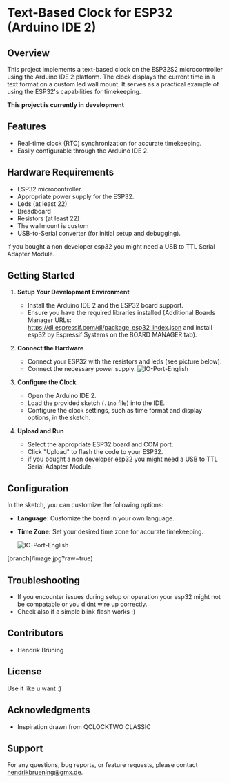# Text-Based Clock for ESP32 (Arduino IDE 2)

## Overview

This project implements a text-based clock on the ESP32S2 microcontroller using the Arduino IDE 2 platform. The clock displays the current time in a text format on a custom led wall mount. It serves as a practical example of using the ESP32's capabilities for timekeeping.

**This project is currently in development**

## Features

- Real-time clock (RTC) synchronization for accurate timekeeping.
- Easily configurable through the Arduino IDE 2.

## Hardware Requirements

- ESP32 microcontroller.
- Appropriate power supply for the ESP32.
- Leds (at least 22)
- Breadboard
- Resistors (at least 22)
- The wallmount is custom
- USB-to-Serial converter (for initial setup and debugging).

if you bought a non developer esp32 you might need a USB to TTL Serial Adapter Module.

## Getting Started

1. **Setup Your Development Environment**

   - Install the Arduino IDE 2 and the ESP32 board support.
   - Ensure you have the required libraries installed (Additional Boards Manager URLs: https://dl.espressif.com/dl/package_esp32_index.json and install esp32 by Espressif Systems on the BOARD MANAGER tab).

2. **Connect the Hardware**

   - Connect your ESP32 with the resistors and leds (see picture below).
   - Connect the necessary power supply.
   ![IO-Port-English](https://github.com/Hendrik7889/esp32clock/tree/main/design-and-ports/led_connection.png)

3. **Configure the Clock**

   - Open the Arduino IDE 2.
   - Load the provided sketch (`.ino` file) into the IDE.
   - Configure the clock settings, such as time format and display options, in the sketch.

4. **Upload and Run**

   - Select the appropriate ESP32 board and COM port.
   - Click "Upload" to flash the code to your ESP32.
   - if you bought a non developer esp32 you might need a USB to TTL Serial Adapter Module.
   

## Configuration

In the sketch, you can customize the following options:

- **Language:** Customize the board in your own language. 
- **Time Zone:** Set your desired time zone for accurate timekeeping.

  ![IO-Port-English](https://github.com/Hendrik7889/esp32clock/tree/main/design-and-ports/IO-Ports-English.png)

[branch]/image.jpg?raw=true)

## Troubleshooting

- If you encounter issues during setup or operation your esp32 might not be compatable or you didnt wire up correctly.
- Check also if a simple blink flash works :)

## Contributors

- Hendrik Brüning

## License

Use it like u want :)

## Acknowledgments

- Inspiration drawn from QCLOCKTWO CLASSIC

## Support

For any questions, bug reports, or feature requests, please contact hendrikbruening@gmx.de.

